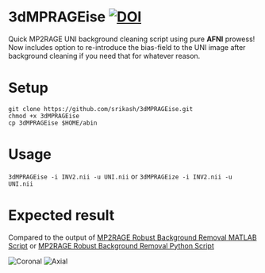 # 3dMPRAGEise [![DOI](https://zenodo.org/badge/DOI/10.5281/zenodo.304074221.svg)](https://zenodo.org/badge/latestdoi/304074221)

Quick MP2RAGE UNI background cleaning script using pure **AFNI** prowess! 
Now includes option to re-introduce the bias-field to the UNI image after background cleaning if you need that for whatever reason.

# Setup
`git clone https://github.com/srikash/3dMPRAGEise.git`  
`chmod +x 3dMPRAGEise`  
`cp 3dMPRAGEise $HOME/abin`  

# Usage
`3dMPRAGEise -i INV2.nii -u UNI.nii`
or 
`3dMPRAGEize -i INV2.nii -u UNI.nii`

# Expected result
Compared to the output of [MP2RAGE Robust Background Removal MATLAB Script](https://github.com/JosePMarques/MP2RAGE-related-scripts/blob/master/DemoRemoveBackgroundNoise.m) or [MP2RAGE Robust Background Removal Python Script](https://github.com/khanlab/mp2rage_genUniDen/blob/master/mp2rage_genUniDen.py)

![Coronal](img/coronal.png)
![Axial](img/axial.png)



